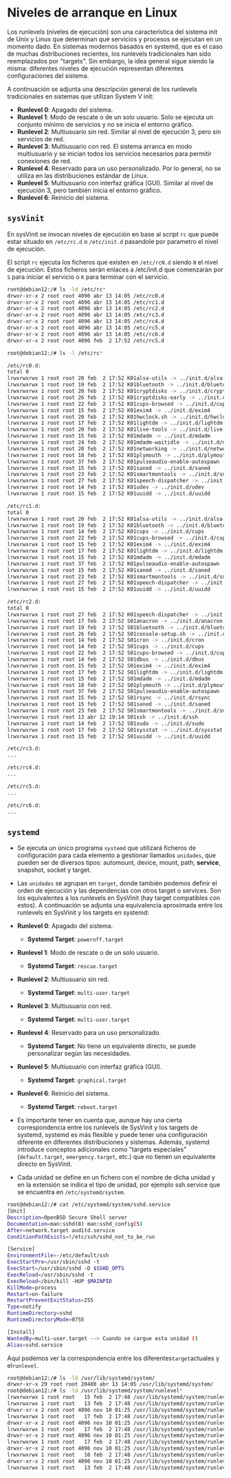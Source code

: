 # Niveles de arranque en Linux

Los runlevels (niveles de ejecución) son una característica del sistema init de Unix y Linux que determinan qué servicios y procesos se ejecutan en un momento dado. En sistemas modernos basados en systemd, que es el caso de muchas distribuciones recientes, los runlevels tradicionales han sido reemplazados por "targets". Sin embargo, la idea general sigue siendo la misma: diferentes niveles de ejecución representan diferentes configuraciones del sistema.

A continuación se adjunta una descripción general de los runlevels tradicionales en sistemas que utilizan System V init:

- **Runlevel 0**: Apagado del sistema.
- **Runlevel 1**: Modo de rescate o de un solo usuario. Solo se ejecuta un conjunto mínimo de servicios y no se inicia el entorno gráfico.
- **Runlevel 2**: Multiusuario sin red. Similar al nivel de ejecución 3, pero sin servicios de red.
- **Runlevel 3**: Multiusuario con red. El sistema arranca en modo multiusuario y se inician todos los servicios necesarios para permitir conexiones de red.
- **Runlevel 4**: Reservado para un uso personalizado. Por lo general, no se utiliza en las distribuciones estándar de Linux.
- **Runlevel 5**: Multiusuario con interfaz gráfica (GUI). Similar al nivel de ejecución 3, pero también inicia el entorno gráfico.
- **Runlevel 6**: Reinicio del sistema.

## `sysVinit`

En sysVinit se invocan niveles de ejecución en base al script `rc` que puede estar situado en `/etc/rc.d` o `/etc/init.d` pasandole por parametro el nivel de ejecución.

El script `rc` ejecuta los ficheros que existen en `/etc/rcN.d` siendo `N` el nivel de ejecución. Estos ficheros serán enlaces a /etc/init.d que comenzarán por `S` para iniciar el servicio o `K` para terminar con el servicio.

```bash
root@debian12:/# ls -ld /etc/rc*
drwxr-xr-x 2 root root 4096 abr 13 14:05 /etc/rc0.d
drwxr-xr-x 2 root root 4096 abr 13 14:05 /etc/rc1.d
drwxr-xr-x 2 root root 4096 abr 13 14:05 /etc/rc2.d
drwxr-xr-x 2 root root 4096 abr 13 14:05 /etc/rc3.d
drwxr-xr-x 2 root root 4096 abr 13 14:05 /etc/rc4.d
drwxr-xr-x 2 root root 4096 abr 13 14:05 /etc/rc5.d
drwxr-xr-x 2 root root 4096 abr 13 14:05 /etc/rc6.d
drwxr-xr-x 2 root root 4096 feb  2 17:52 /etc/rcS.d

root@debian12:/# ls -l /etc/rc*

/etc/rc0.d:
total 0
lrwxrwxrwx 1 root root 20 feb  2 17:52 K01alsa-utils -> ../init.d/alsa-utils
lrwxrwxrwx 1 root root 19 feb  2 17:52 K01bluetooth -> ../init.d/bluetooth
lrwxrwxrwx 1 root root 20 feb  2 17:52 K01cryptdisks -> ../init.d/cryptdisks
lrwxrwxrwx 1 root root 26 feb  2 17:52 K01cryptdisks-early -> ../init.d/cryptdisks-early
lrwxrwxrwx 1 root root 22 feb  2 17:52 K01cups-browsed -> ../init.d/cups-browsed
lrwxrwxrwx 1 root root 15 feb  2 17:52 K01exim4 -> ../init.d/exim4
lrwxrwxrwx 1 root root 20 feb  2 17:52 K01hwclock.sh -> ../init.d/hwclock.sh
lrwxrwxrwx 1 root root 17 feb  2 17:52 K01lightdm -> ../init.d/lightdm
lrwxrwxrwx 1 root root 20 feb  2 17:52 K01live-tools -> ../init.d/live-tools
lrwxrwxrwx 1 root root 15 feb  2 17:52 K01mdadm -> ../init.d/mdadm
lrwxrwxrwx 1 root root 24 feb  2 17:52 K01mdadm-waitidle -> ../init.d/mdadm-waitidle
lrwxrwxrwx 1 root root 20 feb  2 17:52 K01networking -> ../init.d/networking
lrwxrwxrwx 1 root root 18 feb  2 17:52 K01plymouth -> ../init.d/plymouth
lrwxrwxrwx 1 root root 37 feb  2 17:52 K01pulseaudio-enable-autospawn -> ../init.d/pulseaudio-enable-autospawn
lrwxrwxrwx 1 root root 15 feb  2 17:52 K01saned -> ../init.d/saned
lrwxrwxrwx 1 root root 23 feb  2 17:52 K01smartmontools -> ../init.d/smartmontools
lrwxrwxrwx 1 root root 27 feb  2 17:52 K01speech-dispatcher -> ../init.d/speech-dispatcher
lrwxrwxrwx 1 root root 14 feb  2 17:52 K01udev -> ../init.d/udev
lrwxrwxrwx 1 root root 15 feb  2 17:52 K01uuidd -> ../init.d/uuidd

/etc/rc1.d:
total 0
lrwxrwxrwx 1 root root 20 feb  2 17:52 K01alsa-utils -> ../init.d/alsa-utils
lrwxrwxrwx 1 root root 19 feb  2 17:52 K01bluetooth -> ../init.d/bluetooth
lrwxrwxrwx 1 root root 14 feb  2 17:52 K01cups -> ../init.d/cups
lrwxrwxrwx 1 root root 22 feb  2 17:52 K01cups-browsed -> ../init.d/cups-browsed
lrwxrwxrwx 1 root root 15 feb  2 17:52 K01exim4 -> ../init.d/exim4
lrwxrwxrwx 1 root root 17 feb  2 17:52 K01lightdm -> ../init.d/lightdm
lrwxrwxrwx 1 root root 15 feb  2 17:52 K01mdadm -> ../init.d/mdadm
lrwxrwxrwx 1 root root 37 feb  2 17:52 K01pulseaudio-enable-autospawn -> ../init.d/pulseaudio-enable-autospawn
lrwxrwxrwx 1 root root 15 feb  2 17:52 K01saned -> ../init.d/saned
lrwxrwxrwx 1 root root 23 feb  2 17:52 K01smartmontools -> ../init.d/smartmontools
lrwxrwxrwx 1 root root 27 feb  2 17:52 K01speech-dispatcher -> ../init.d/speech-dispatcher
lrwxrwxrwx 1 root root 15 feb  2 17:52 K01uuidd -> ../init.d/uuidd

/etc/rc2.d:
total 0
lrwxrwxrwx 1 root root 27 feb  2 17:52 K01speech-dispatcher -> ../init.d/speech-dispatcher
lrwxrwxrwx 1 root root 17 feb  2 17:52 S01anacron -> ../init.d/anacron
lrwxrwxrwx 1 root root 19 feb  2 17:52 S01bluetooth -> ../init.d/bluetooth
lrwxrwxrwx 1 root root 26 feb  2 17:52 S01console-setup.sh -> ../init.d/console-setup.sh
lrwxrwxrwx 1 root root 14 feb  2 17:52 S01cron -> ../init.d/cron
lrwxrwxrwx 1 root root 14 feb  2 17:52 S01cups -> ../init.d/cups
lrwxrwxrwx 1 root root 22 feb  2 17:52 S01cups-browsed -> ../init.d/cups-browsed
lrwxrwxrwx 1 root root 14 feb  2 17:52 S01dbus -> ../init.d/dbus
lrwxrwxrwx 1 root root 15 feb  2 17:52 S01exim4 -> ../init.d/exim4
lrwxrwxrwx 1 root root 17 feb  2 17:52 S01lightdm -> ../init.d/lightdm
lrwxrwxrwx 1 root root 15 feb  2 17:52 S01mdadm -> ../init.d/mdadm
lrwxrwxrwx 1 root root 18 feb  2 17:52 S01plymouth -> ../init.d/plymouth
lrwxrwxrwx 1 root root 37 feb  2 17:52 S01pulseaudio-enable-autospawn -> ../init.d/pulseaudio-enable-autospawn
lrwxrwxrwx 1 root root 15 feb  2 17:52 S01rsync -> ../init.d/rsync
lrwxrwxrwx 1 root root 15 feb  2 17:52 S01saned -> ../init.d/saned
lrwxrwxrwx 1 root root 23 feb  2 17:52 S01smartmontools -> ../init.d/smartmontools
lrwxrwxrwx 1 root root 13 abr 12 19:14 S01ssh -> ../init.d/ssh
lrwxrwxrwx 1 root root 14 feb  2 17:52 S01sudo -> ../init.d/sudo
lrwxrwxrwx 1 root root 17 feb  2 17:52 S01sysstat -> ../init.d/sysstat
lrwxrwxrwx 1 root root 15 feb  2 17:52 S01uuidd -> ../init.d/uuidd

/etc/rc3.d:
...

/etc/rc4.d:
...

/etc/rc5.d:
...

/etc/rc6.d:
...
```

## `systemd`

- Se ejecuta un único programa `systemd` que utilizará ficheros de configuración para
  cada elemento a gestionar llamados `unidades`, que pueden ser de diversos tipos: automount, device, mount, path, **service**, snapshot, socket y target.
- Las `unidades` se agrupan en `target`, donde también podemos definir el orden
  de ejecución y las dependencias con otros target o services. Son los
  equivalentes a los runlevels en SysVinit (hay target compatibles con estos). A continuación se adjunta una equivalencia aproximada entre los runlevels en SysVinit y los targets en systemd:

- **Runlevel 0**: Apagado del sistema.

  - **Systemd Target**: `poweroff.target`

- **Runlevel 1**: Modo de rescate o de un solo usuario.

  - **Systemd Target**: `rescue.target`

- **Runlevel 2**: Multiusuario sin red.

  - **Systemd Target**: `multi-user.target`

- **Runlevel 3**: Multiusuario con red.

  - **Systemd Target**: `multi-user.target`

- **Runlevel 4**: Reservado para un uso personalizado.

  - **Systemd Target**: No tiene un equivalente directo, se puede personalizar según las necesidades.

- **Runlevel 5**: Multiusuario con interfaz gráfica (GUI).

  - **Systemd Target**: `graphical.target`

- **Runlevel 6**: Reinicio del sistema.

  - **Systemd Target**: `reboot.target`

- Es importante tener en cuenta que, aunque hay una cierta correspondencia entre los runlevels de SysVinit y los targets de systemd, systemd es más flexible y puede tener una configuración diferente en diferentes distribuciones y sistemas. Además, systemd introduce conceptos adicionales como "targets especiales" (`default.target`, `emergency.target`, etc.) que no tienen un equivalente directo en SysVinit.
- Cada unidad se define en un fichero con el nombre de dicha unidad y en la
  extensión se indica el tipo de unidad, por ejemplo ssh.service que se encuentra en `/etc/systemd/system`.

```bash
root@debian12:/# cat /etc/systemd/system/sshd.service
[Unit]
Description=OpenBSD Secure Shell server
Documentation=man:sshd(8) man:sshd_config(5)
After=network.target auditd.service
ConditionPathExists=!/etc/ssh/sshd_not_to_be_run

[Service]
EnvironmentFile=-/etc/default/ssh
ExecStartPre=/usr/sbin/sshd -t
ExecStart=/usr/sbin/sshd -D $SSHD_OPTS
ExecReload=/usr/sbin/sshd -t
ExecReload=/bin/kill -HUP $MAINPID
KillMode=process
Restart=on-failure
RestartPreventExitStatus=255
Type=notify
RuntimeDirectory=sshd
RuntimeDirectoryMode=0755

[Install]
WantedBy=multi-user.target --> Cuando se cargue esta unidad ()
Alias=sshd.service
```

Aquí podemos ver la correspondencia entre los diferentes`target`actuales y el`runlevel`.

```bash
root@debian12:/# ls -ld /usr/lib/systemd/system/
drwxr-xr-x 29 root root 20480 abr 13 14:05 /usr/lib/systemd/system/
root@debian12:/# ls -ld /usr/lib/systemd/system/runlevel*
lrwxrwxrwx 1 root root   15 feb  2 17:48 /usr/lib/systemd/system/runlevel0.target -> poweroff.target
lrwxrwxrwx 1 root root   13 feb  2 17:48 /usr/lib/systemd/system/runlevel1.target -> rescue.target
drwxr-xr-x 2 root root 4096 nov 10 01:25 /usr/lib/systemd/system/runlevel1.target.wants
lrwxrwxrwx 1 root root   17 feb  2 17:48 /usr/lib/systemd/system/runlevel2.target -> multi-user.target
drwxr-xr-x 2 root root 4096 nov 10 01:25 /usr/lib/systemd/system/runlevel2.target.wants
lrwxrwxrwx 1 root root   17 feb  2 17:48 /usr/lib/systemd/system/runlevel3.target -> multi-user.target
drwxr-xr-x 2 root root 4096 nov 10 01:25 /usr/lib/systemd/system/runlevel3.target.wants
lrwxrwxrwx 1 root root   17 feb  2 17:48 /usr/lib/systemd/system/runlevel4.target -> multi-user.target
drwxr-xr-x 2 root root 4096 nov 10 01:25 /usr/lib/systemd/system/runlevel4.target.wants
lrwxrwxrwx 1 root root   16 feb  2 17:48 /usr/lib/systemd/system/runlevel5.target -> graphical.target
drwxr-xr-x 2 root root 4096 nov 10 01:25 /usr/lib/systemd/system/runlevel5.target.wants
lrwxrwxrwx 1 root root   13 feb  2 17:48 /usr/lib/systemd/system/runlevel6.target -> reboot.target
```
